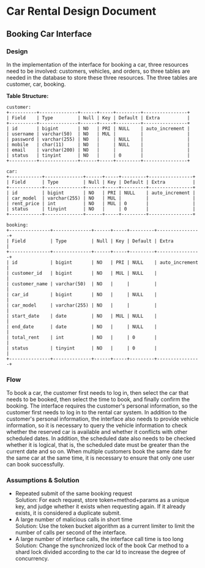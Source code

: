 # Car Rental Design Document

## Booking Car Interface

### Design
In the implementation of the interface for booking a car, three resources need to be involved: customers, vehicles, and orders, so three tables are needed in the database to store these three resources. The three tables are customer, car, booking.  

**Table Structure:**
```
customer:
+----------+--------------+------+-----+---------+----------------+
| Field    | Type         | Null | Key | Default | Extra          |
+----------+--------------+------+-----+---------+----------------+
| id       | bigint       | NO   | PRI | NULL    | auto_increment |
| username | varchar(50)  | NO   | MUL |         |                |
| password | varchar(255) | NO   |     | NULL    |                |
| mobile   | char(11)     | NO   |     | NULL    |                |
| email    | varchar(200) | NO   |     |         |                |
| status   | tinyint      | NO   |     | 0       |                |
+----------+--------------+------+-----+---------+----------------+

car:
+------------+--------------+------+-----+---------+----------------+
| Field      | Type         | Null | Key | Default | Extra          |
+------------+--------------+------+-----+---------+----------------+
| id         | bigint       | NO   | PRI | NULL    | auto_increment |
| car_model  | varchar(255) | NO   | MUL |         |                |
| rent_price | int          | NO   | MUL | 0       |                |
| status     | tinyint      | NO   |     | 0       |                |
+------------+--------------+------+-----+---------+----------------+

booking:
+---------------+--------------+------+-----+---------+----------------+
| Field         | Type         | Null | Key | Default | Extra          |
+---------------+--------------+------+-----+---------+----------------+
| id            | bigint       | NO   | PRI | NULL    | auto_increment |
| customer_id   | bigint       | NO   | MUL | NULL    |                |
| customer_name | varchar(50)  | NO   |     |         |                |
| car_id        | bigint       | NO   |     | NULL    |                |
| car_model     | varchar(255) | NO   |     |         |                |
| start_date    | date         | NO   | MUL | NULL    |                |
| end_date      | date         | NO   |     | NULL    |                |
| total_rent    | int          | NO   |     | 0       |                |
| status        | tinyint      | NO   |     | 0       |                |
+---------------+--------------+------+-----+---------+----------------+
```
### Flow
To book a car, the customer first needs to log in, then select the car that needs to be booked, then select the time to book, and finally confirm the booking. The interface requires the customer's personal information, so the customer first needs to log in to the rental car system. In addition to the customer's personal information, the interface also needs to provide vehicle information, so it is necessary to query the vehicle information to check whether the reserved car is available and whether it conflicts with other scheduled dates. In addition, the scheduled date also needs to be checked whether it is logical, that is, the scheduled date must be greater than the current date and so on. When multiple customers book the same date for the same car at the same time, it is necessary to ensure that only one user can book successfully.
### Assumptions & Solution
* Repeated submit of the same booking request  
  Solution: For each request, store token+method+params as a unique key, and judge whether it exists when requesting again. If it already exists, it is considered a duplicate submit.
* A large number of malicious calls in short time  
  Solution: Use the token bucket algorithm as a current limiter to limit the number of calls per second of the interface.
* A large number of interface calls, the interface call time is too long  
  Solution: Change the synchronized lock of the book Car method to a shard lock divided according to the car Id to increase the degree of concurrency.